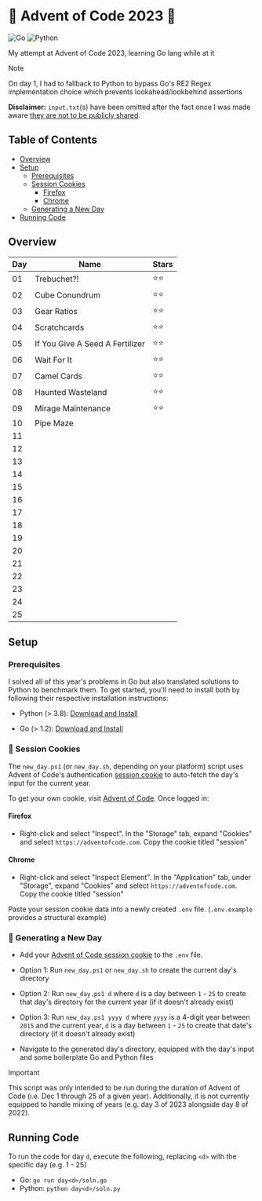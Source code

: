 # 🎄 Advent of Code 2023 📅

![Go](https://img.shields.io/badge/go-%2300ADD8.svg?style=for-the-badge&logo=go&logoColor=white) ![Python](https://img.shields.io/badge/python-3670A0?style=for-the-badge&logo=python&logoColor=ffdd54)

My attempt at Advent of Code 2023, learning Go lang while at it

> [!NOTE]
> On day 1, I had to fallback to Python to bypass Go's RE2 Regex implementation choice which prevents lookahead/lookbehind assertions

**Disclaimer:** `input.txt`(s) have been omitted after the fact once I was made aware [they are not to be publicly shared](https://adventofcode.com/about#faq_copying).

## Table of Contents

- [Overview](#overview)
- [Setup](#setup)
  - [Prerequisites](#prereq)
  - [Session Cookies](#cookie)
    - [Firefox](#firefox)
    - [Chrome](#chrome)
  - [Generating a New Day](#new-day)
- [Running Code](#run-code)

## Overview <a name="overview"></a>

| Day | Name                            | Stars |
| --- | ------------------------------- | ----- |
| 01  | Trebuchet?!                     | ⭐⭐  |
| 02  | Cube Conundrum                  | ⭐⭐  |
| 03  | Gear Ratios                     | ⭐⭐  |
| 04  | Scratchcards                    | ⭐⭐  |
| 05  | If You Give A Seed A Fertilizer | ⭐⭐  |
| 06  | Wait For It                     | ⭐⭐  |
| 07  | Camel Cards                     | ⭐⭐  |
| 08  | Haunted Wasteland               | ⭐⭐  |
| 09  | Mirage Maintenance              | ⭐⭐  |
| 10  | Pipe Maze                       |       |
| 11  |                                 |       |
| 12  |                                 |       |
| 13  |                                 |       |
| 14  |                                 |       |
| 15  |                                 |       |
| 16  |                                 |       |
| 17  |                                 |       |
| 18  |                                 |       |
| 19  |                                 |       |
| 20  |                                 |       |
| 21  |                                 |       |
| 22  |                                 |       |
| 23  |                                 |       |
| 24  |                                 |       |
| 25  |                                 |       |

## Setup <a name="setup"></a>

### Prerequisites <a name="prereq"></a>

I solved all of this year's problems in Go but also translated solutions to Python to benchmark them. To get started, you'll need to install both by following their respective installation instructions:

- Python (> 3.8): [Download and Install](https://www.python.org/downloads/)

- Go (> 1.2): [Download and Install](https://go.dev/doc/install)

### 🍪 Session Cookies <a name="cookie"></a>

The `new_day.ps1` (or `new_day.sh`, depending on your platform) script uses Advent of Code's authentication [session cookie](https://developer.mozilla.org/en-US/docs/Web/HTTP/Cookies) to auto-fetch the day's input for the current year.

To get your own cookie, visit [Advent of Code](https://adventofcode.com/). Once logged in:

#### Firefox <a name="firefox"></a>

- Right-click and select "Inspect". In the "Storage" tab, expand "Cookies" and select `https://adventofcode.com`. Copy the cookie titled "session"

#### Chrome <a name="chrome"></a>

- Right-click and select "Inspect Element". In the "Application" tab, under "Storage", expand "Cookies" and select `https://adventofcode.com`. Copy the cookie titled "session"

Paste your session cookie data into a newly created `.env` file. (`.env.example` provides a structural example)

### 📆 Generating a New Day <a name="new-day"></a>

- Add your [Advent of Code session cookie](#cookie) to the `.env` file.

- Option 1: Run `new_day.ps1` or `new_day.sh` to create the current day's directory
- Option 2: Run `new_day.ps1 d` where `d` is a day between `1` - `25` to create that day's directory for the current year (if it doesn't already exist)
- Option 3: Run `new_day.ps1 yyyy d` where `yyyy` is a 4-digit year between `2015` and the current year, `d` is a day between `1` - `25` to create that date's directory (if it doesn't already exist)
- Navigate to the generated day's directory, equipped with the day's input and some boilerplate Go and Python files

> [!IMPORTANT]
> This script was only intended to be run during the duration of Advent of Code (i.e. Dec 1 through 25 of a given year).
> Additionally, it is not currently equipped to handle mixing of years (e.g. day 3 of 2023 alongside day 8 of 2022).

## Running Code <a name="run-code"></a>

To run the code for day `d`, execute the following, replacing `<d>` with the specific day (e.g. 1 - 25)

- Go: `go run day<d>/soln.go`
- Python: `python day<d>/soln.py`
